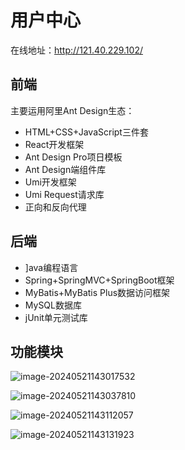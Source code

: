 # 用户中心

在线地址：http://121.40.229.102/

## 前端

主要运用阿里Ant Design生态：

+ HTML+CSS+JavaScript三件套
+ React开发框架
+ Ant Design Pro项日模板
+ Ant Design端组件库
+ Umi开发框架
+ Umi Request请求库
+ 正向和反向代理

## 后端

+ ]ava编程语言
+ Spring+SpringMVC+SpringBoot框架
+ MyBatis+MyBatis Plus数据访问框架
+ MySQL数据库
+ jUnit单元测试库

## 功能模块

![image-20240521143017532](https://gitee.com/alanysc/image/raw/master/image-20240521143017532.png)

![image-20240521143037810](https://gitee.com/alanysc/image/raw/master/image-20240521143037810.png)

![image-20240521143112057](https://gitee.com/alanysc/image/raw/master/image-20240521143112057.png)

![image-20240521143131923](https://gitee.com/alanysc/image/raw/master/image-20240521143131923.png)

